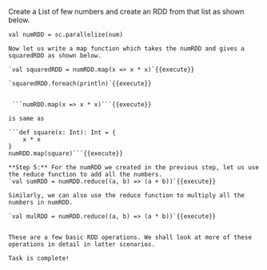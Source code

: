 Create a List of few numbers and create an RDD from that list as shown below.

```val num = List(1, 2, 3, 4)
val numRDD = sc.parallelize(num)

Now let us write a map function which takes the numRDD and gives a squaredRDD as shown below.

`val squaredRDD = numRDD.map(x => x * x)`{{execute}} 

`squaredRDD.foreach(println)`{{execute}} 

 
 ```numRDD.map(x => x * x)```{{execute}} 

is same as

```def square(x: Int): Int = {
	x * x
}
numRDD.map(square)```{{execute}} 

**Step 5:** For the numRDD we created in the previous step, let us use the reduce function to add all the numbers.
`val sumRDD = numRDD.reduce((a, b) => (a + b))`{{execute}} 
 
Similarly, we can also use the reduce function to multiply all the numbers in numRDD.

`val mulRDD = numRDD.reduce((a, b) => (a * b))`{{execute}} 
 

These are a few basic RDD operations. We shall look at more of these operations in detail in latter scenarios. 

Task is complete!
